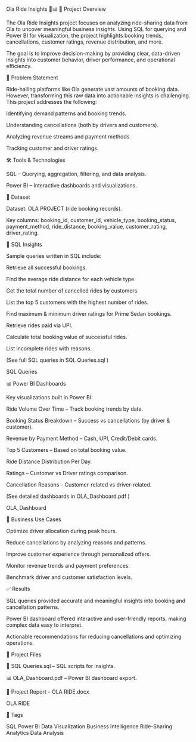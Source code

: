 Ola Ride Insights 🚖📊
📌 Project Overview

The Ola Ride Insights project focuses on analyzing ride-sharing data from Ola to uncover meaningful business insights. Using SQL for querying and Power BI for visualization, the project highlights booking trends, cancellations, customer ratings, revenue distribution, and more.

The goal is to improve decision-making by providing clear, data-driven insights into customer behavior, driver performance, and operational efficiency.

🎯 Problem Statement

Ride-hailing platforms like Ola generate vast amounts of booking data. However, transforming this raw data into actionable insights is challenging. This project addresses the following:

Identifying demand patterns and booking trends.

Understanding cancellations (both by drivers and customers).

Analyzing revenue streams and payment methods.

Tracking customer and driver ratings.

🛠️ Tools & Technologies

SQL – Querying, aggregation, filtering, and data analysis.

Power BI – Interactive dashboards and visualizations.

📂 Dataset

Dataset: OLA PROJECT (ride booking records).

Key columns: booking_id, customer_id, vehicle_type, booking_status, payment_method, ride_distance, booking_value, customer_rating, driver_rating.

📝 SQL Insights

Sample queries written in SQL include:

Retrieve all successful bookings.

Find the average ride distance for each vehicle type.

Get the total number of cancelled rides by customers.

List the top 5 customers with the highest number of rides.

Find maximum & minimum driver ratings for Prime Sedan bookings.

Retrieve rides paid via UPI.

Calculate total booking value of successful rides.

List incomplete rides with reasons.

(See full SQL queries in SQL Queries.sql
)

SQL Queries

📊 Power BI Dashboards

Key visualizations built in Power BI:

Ride Volume Over Time – Track booking trends by date.

Booking Status Breakdown – Success vs cancellations (by driver & customer).

Revenue by Payment Method – Cash, UPI, Credit/Debit cards.

Top 5 Customers – Based on total booking value.

Ride Distance Distribution Per Day.

Ratings – Customer vs Driver ratings comparison.

Cancellation Reasons – Customer-related vs driver-related.

(See detailed dashboards in OLA_Dashboard.pdf
)

OLA_Dashboard

🚀 Business Use Cases

Optimize driver allocation during peak hours.

Reduce cancellations by analyzing reasons and patterns.

Improve customer experience through personalized offers.

Monitor revenue trends and payment preferences.

Benchmark driver and customer satisfaction levels.

✅ Results

SQL queries provided accurate and meaningful insights into booking and cancellation patterns.

Power BI dashboard offered interactive and user-friendly reports, making complex data easy to interpret.

Actionable recommendations for reducing cancellations and optimizing operations.

📎 Project Files

📄 SQL Queries.sql
 – SQL scripts for insights.

📊 OLA_Dashboard.pdf
 – Power BI dashboard export.

📝 Project Report – OLA RIDE.docx

OLA RIDE

🔖 Tags

SQL Power BI Data Visualization Business Intelligence Ride-Sharing Analytics Data Analysis
